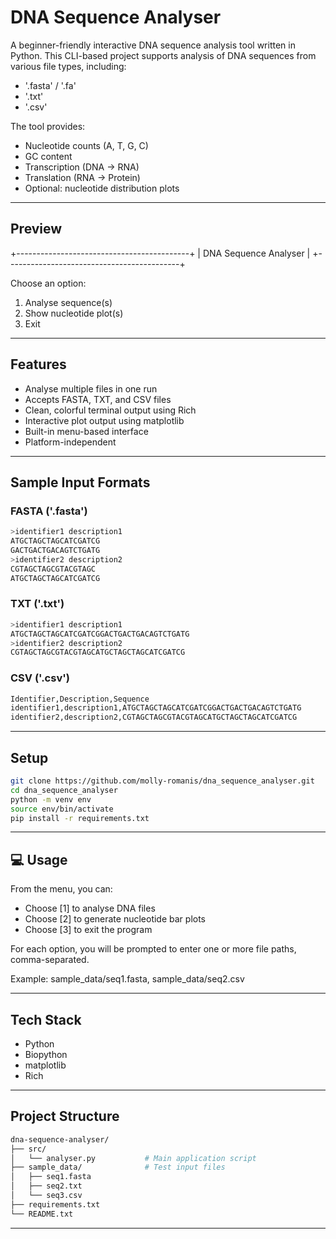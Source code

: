 # DNA Sequence Analyser

A beginner-friendly interactive DNA sequence analysis tool written in Python. This CLI-based project supports analysis of DNA sequences from various file types, including:

- '.fasta' / '.fa'
- '.txt'
- '.csv'

The tool provides:
- Nucleotide counts (A, T, G, C)
- GC content
- Transcription (DNA -> RNA)
- Translation (RNA -> Protein)
- Optional: nucleotide distribution plots

---

## Preview

+-------------------------------------------+
|           DNA Sequence Analyser           |
+-------------------------------------------+

Choose an option:

1. Analyse sequence(s)
2. Show nucleotide plot(s)
3. Exit

---

## Features

- Analyse multiple files in one run
- Accepts FASTA, TXT, and CSV files
- Clean, colorful terminal output using Rich
- Interactive plot output using matplotlib
- Built-in menu-based interface
- Platform-independent

---

## Sample Input Formats

### FASTA ('.fasta')
```bash
>identifier1 description1
ATGCTAGCTAGCATCGATCG
GACTGACTGACAGTCTGATG
>identifier2 description2
CGTAGCTAGCGTACGTAGC
ATGCTAGCTAGCATCGATCG
```

### TXT ('.txt')
```bash
>identifier1 description1
ATGCTAGCTAGCATCGATCGGACTGACTGACAGTCTGATG
>identifier2 description2
CGTAGCTAGCGTACGTAGCATGCTAGCTAGCATCGATCG
```

### CSV ('.csv')
```bash
Identifier,Description,Sequence
identifier1,description1,ATGCTAGCTAGCATCGATCGGACTGACTGACAGTCTGATG
identifier2,description2,CGTAGCTAGCGTACGTAGCATGCTAGCTAGCATCGATCG
```

---

## Setup

```bash
git clone https://github.com/molly-romanis/dna_sequence_analyser.git
cd dna_sequence_analyser
python -m venv env
source env/bin/activate
pip install -r requirements.txt
```
---

## 💻 Usage

From the menu, you can:

- Choose [1] to analyse DNA files
- Choose [2] to generate nucleotide bar plots
- Choose [3] to exit the program

For each option, you will be prompted to enter one or more file paths, comma-separated.

Example:
sample_data/seq1.fasta, sample_data/seq2.csv

---

## Tech Stack

- Python
- Biopython
- matplotlib
- Rich

---

## Project Structure
```bash
dna-sequence-analyser/
├── src/
│   └── analyser.py           # Main application script
├── sample_data/              # Test input files
│   ├── seq1.fasta
│   ├── seq2.txt
│   └── seq3.csv
├── requirements.txt
└── README.txt
```
---
